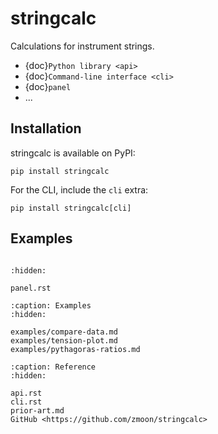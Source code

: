 # stringcalc

Calculations for instrument strings.

- {doc}`Python library <api>`
- {doc}`Command-line interface <cli>`
- {doc}`panel`
- ...

## Installation

stringcalc is available on PyPI:

```
pip install stringcalc
```

For the CLI, include the `cli` extra:

```
pip install stringcalc[cli]
```

## Examples

```{nb-exec-table}

```

```{toctree}
:hidden:

panel.rst
```

```{toctree}
:caption: Examples
:hidden:

examples/compare-data.md
examples/tension-plot.md
examples/pythagoras-ratios.md
```

```{toctree}
:caption: Reference
:hidden:

api.rst
cli.rst
prior-art.md
GitHub <https://github.com/zmoon/stringcalc>
```
